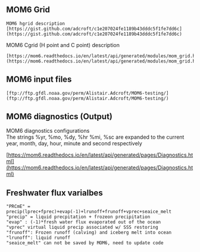 ## MOM6 Grid  
```
MOM6 hgrid description  
[https://gist.github.com/adcroft/c1e207024fe1189b43dddc5f1fe7dd6c](https://gist.github.com/adcroft/c1e207024fe1189b43dddc5f1fe7dd6c)
```

MOM6 Cgrid (H point and C point) description
```
[https://mom6.readthedocs.io/en/latest/api/generated/modules/mom_grid.html](https://mom6.readthedocs.io/en/latest/api/generated/modules/mom_grid.html)
```

## MOM6 input files   
```
[ftp://ftp.gfdl.noaa.gov/perm/Alistair.Adcroft/MOM6-testing/](ftp://ftp.gfdl.noaa.gov/perm/Alistair.Adcroft/MOM6-testing/)
```


## MOM6 diagnostics (Output)
MOM6 diagnostics configurations  
The strings %yr, %mo, %dy, %hr %mi, %sc are expanded to the current year, month, day, hour, minute and second respectively   

[https://mom6.readthedocs.io/en/latest/api/generated/pages/Diagnostics.html](https://mom6.readthedocs.io/en/latest/api/generated/pages/Diagnostics.html)


## Freshwater flux varialbes 
```
"PRCmE" = precip(lprec+fprec)+evap(-1)+lrunoff+frunoff+vprec+seaice_melt
"precip" = liquid precpitation + frozeon precipitation
"evap" : (-1)*fresh water flux evaporated out of the ocean
"vprec" virtual liquid precip associated w/ SSS restoring
"frunoff": Frozen runoff (calving) and iceberg melt into ocean
"lrunoff": liquid runoff
"seaice_melt" can not be saved by MOM6, need to update code
```

